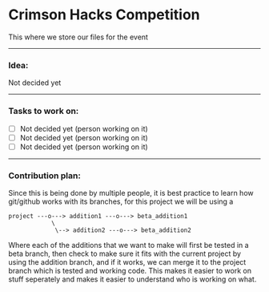 # Crimson Hacks Competition

This where we store our files for the event
___

### Idea:
Not decided yet
___

### Tasks to work on:
- [ ] Not decided yet (person working on it)
- [ ] Not decided yet (person working on it)
- [ ] Not decided yet (person working on it)
___

### Contribution plan:
Since this is being done by multiple people, it is best practice to learn how git/github works with its branches, for this project we will be using a

```
project ---o---> addition1 ---o---> beta_addition1
            \
             \--> addition2 ---o---> beta_addition2

```

Where each of the additions that we want to make will first be tested in a beta branch, then check to make sure it fits with the current project by using the addition branch, and if it works, we can merge it to the project branch which is tested and working code. This makes it easier to work on stuff seperately and makes it easier to understand who is working on what.
